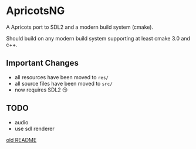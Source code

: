# ApricotsNG

A Apricots port to SDL2 and a modern build system (cmake).

Should build on any modern build system supporting at least cmake 3.0 and c++.

## Important Changes

- all resources have been moved to `res/`
- all source files have been moved to `src/`
- now requires SDL2 :smirk:

## TODO

- audio
- use sdl renderer

[old README](README.old.md)

